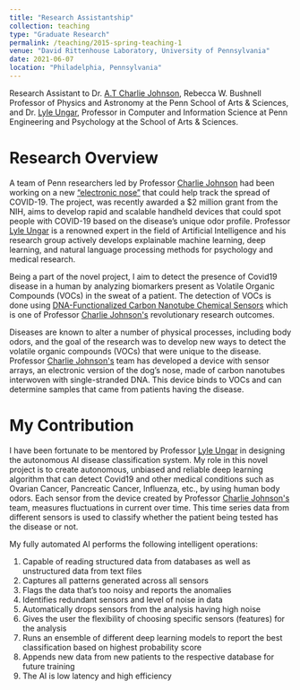 ```yaml
---
title: "Research Assistantship"
collection: teaching
type: "Graduate Research"
permalink: /teaching/2015-spring-teaching-1
venue: "David Rittenhouse Laboratory, University of Pennsylvania"
date: 2021-06-07
location: "Philadelphia, Pennsylvania"
---
```


Research Assistant to Dr. [A.T Charlie Johnson](https://live-sas-physics.pantheon.sas.upenn.edu/people/standing-faculty/charlie-johnson), Rebecca W. Bushnell Professor of Physics and Astronomy at the Penn School of Arts & Sciences, and Dr. [Lyle Ungar](https://www.cis.upenn.edu/~ungar/), Professor in Computer and Information Science at Penn Engineering and Psychology at the School of Arts & Sciences.

Research Overview
======
A team of Penn researchers led by Professor [Charlie Johnson](https://live-sas-physics.pantheon.sas.upenn.edu/people/standing-faculty/charlie-johnson) had been working on a new [“electronic nose”](https://beblog.seas.upenn.edu/an-electronic-nose-to-sniff-out-covid-19/) that could help track the spread of COVID-19. The project, was recently awarded a $2 million grant from the NIH, aims to develop rapid and scalable handheld devices that could spot people with COVID-19 based on the disease’s unique odor profile. Professor [Lyle Ungar](https://www.cis.upenn.edu/~ungar/) is a renowned expert in the field of Artificial Intelligence and his research group actively develops explainable machine learning, deep learning, and natural language processing methods for psychology and medical research.

Being a part of the novel project, I aim to detect the presence of Covid19 disease in a human by analyzing biomarkers present as Volatile Organic Compounds (VOCs) in the sweat of a patient. The detection of VOCs is done using [DNA-Functionalized Carbon Nanotube Chemical Sensors](http://nanophys.seas.upenn.edu/research.html) which is one of Professor [Charlie Johnson's](https://live-sas-physics.pantheon.sas.upenn.edu/people/standing-faculty/charlie-johnson) revolutionary research outcomes.

Diseases are known to alter a number of physical processes, including body odors, and the goal of the research was to develop new ways to detect the volatile organic compounds (VOCs) that were unique to the disease. Professor [Charlie Johnson's](https://live-sas-physics.pantheon.sas.upenn.edu/people/standing-faculty/charlie-johnson) team has developed a device with sensor arrays, an electronic version of the dog’s nose, made of carbon nanotubes interwoven with single-stranded DNA. This device binds to VOCs and can determine samples that came from patients having the disease.

My Contribution
======
I have been fortunate to be mentored by Professor [Lyle Ungar](https://www.cis.upenn.edu/~ungar/) in designing the autonomous AI disease classification system. My role in this novel project is to create autonomous, unbiased and reliable deep learning algorithm that can detect Covid19 and other medical conditions such as Ovarian Cancer, Pancreatic Cancer, Influenza, etc., by using human body odors. Each sensor from the device created by Professor [Charlie Johnson's](https://live-sas-physics.pantheon.sas.upenn.edu/people/standing-faculty/charlie-johnson) team, measures fluctuations in current over time. This time series data from different sensors is used to classify whether the patient being tested has the disease or not.

My fully automated AI performs the following intelligent operations:

1. Capable of reading structured data from databases as well as unstructured data from text files
2. Captures all patterns generated across all sensors
3. Flags the data that’s too noisy and reports the anomalies
4. Identifies redundant sensors and level of noise in data
5. Automatically drops sensors from the analysis having high noise 
6. Gives the user the flexibility of choosing specific sensors (features) for the analysis
7. Runs an ensemble of different deep learning models to report the best classification based on highest probability score
8. Appends new data from new patients to the respective database for future training
9. The AI is low latency and high efficiency
